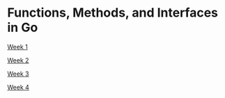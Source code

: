# Functions, Methods, and Interfaces in Go

[Week 1](Functions,%20Methods,%20and%20Interfaces%20in%20Go%20aced802d6e0e455bb8f3e9ead58619f1/Week%201%207c64bab8c81c49709d2ab817e5bb26bc.md)

[Week 2](Functions,%20Methods,%20and%20Interfaces%20in%20Go%20aced802d6e0e455bb8f3e9ead58619f1/Week%202%20bed37b247beb4e2681b4c3670e7848c6.md)

[Week 3](Functions,%20Methods,%20and%20Interfaces%20in%20Go%20aced802d6e0e455bb8f3e9ead58619f1/Week%203%2039a22b924e2a4ff4b77df263985b8d09.md)

[Week 4](Functions,%20Methods,%20and%20Interfaces%20in%20Go%20aced802d6e0e455bb8f3e9ead58619f1/Week%204%206ce6be7a132b4ff3ab6f6a9384d5a871.md)